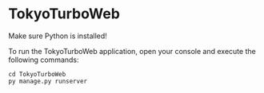 # TokyoTurboWeb
Make sure Python is installed!

To run the TokyoTurboWeb application, open your console and execute the following commands:

```console
cd TokyoTurboWeb
py manage.py runserver
